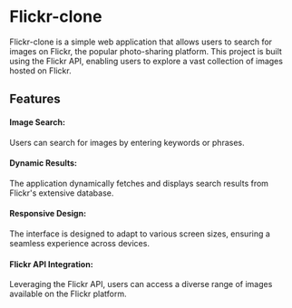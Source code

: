 # Flickr-clone
Flickr-clone is a simple web application that allows users to search for images on Flickr, the popular photo-sharing platform. This project is built using the Flickr API, enabling users to explore a vast collection of images hosted on Flickr.

## Features
#### Image Search:
Users can search for images by entering keywords or phrases.
#### Dynamic Results:
The application dynamically fetches and displays search results from Flickr's extensive database.
#### Responsive Design:
The interface is designed to adapt to various screen sizes, ensuring a seamless experience across devices.
#### Flickr API Integration:
Leveraging the Flickr API, users can access a diverse range of images available on the Flickr platform.
